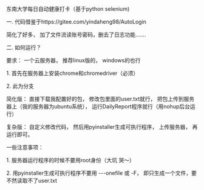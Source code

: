东南大学每日自动健康打卡（基于python selenium)

一. 代码借鉴于https://gitee.com/yindaheng98/AutoLogin

简化了好多， 加了文件流读账号密码，删去了日志功能.......

二. 如何运行？

要求： 一个云服务器， 推荐linux版的， windows的也行

1\. 首先在服务器上安装chrome和chromedriver（必须）

2\. 此为分支

简化版： 直接下载我配置好的包， 修改包里面的user.txt就行，
把包上传到服务器上（我的服务器为ubuntu系统），
运行DailyReport程序就行（用nohup后台运行）

复杂版： 自定义修改代码， 然后用pyinstaller生成可执行程序， 上传服务器，
再运行即可。

一些注意事项：

1\. 服务器运行程序的时候不要用root身份（大坑 哭～）

2\. 用pyinstaller生成可执行程序不要用 ---onefile 或 -F，
即只生成一个文件，要不然读取不了user.txt
